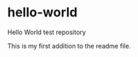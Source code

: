 hello-world
===========

Hello World test repository

This is my first addition to the readme file. 
